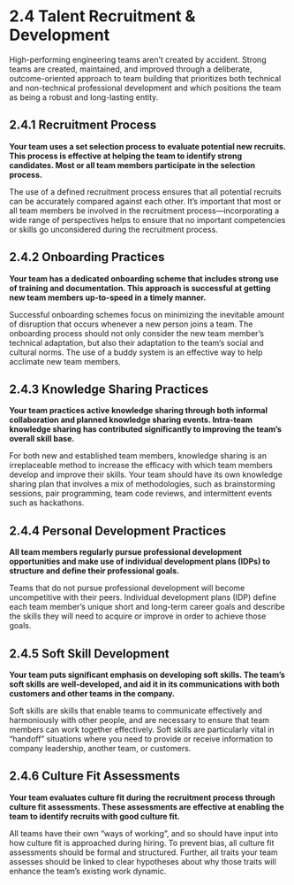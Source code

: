 # 2.4 Talent Recruitment & Development
High-performing engineering teams aren’t created by accident. Strong teams are created, maintained, and improved through a deliberate, outcome-oriented approach to team building that prioritizes both technical and non-technical professional development and which positions the team as being a robust and long-lasting entity.

## 2.4.1 Recruitment Process
**Your team uses a set selection process to evaluate potential new recruits. This process is effective at helping the team to identify strong candidates. Most or all team members participate in the selection process.**

The use of a defined recruitment process ensures that all potential recruits can be accurately compared against each other. It’s important that most or all team members be involved in the recruitment process—incorporating a wide range of perspectives helps to ensure that no important competencies or skills go unconsidered during the recruitment process.

## 2.4.2 Onboarding Practices
**Your team has a dedicated onboarding scheme that includes strong use of training and documentation. This approach is successful at getting new team members up-to-speed in a timely manner.**

Successful onboarding schemes focus on minimizing the inevitable amount of disruption that occurs whenever a new person joins a team. The onboarding process should not only consider the new team member’s technical adaptation, but also their adaptation to the team’s social and cultural norms. The use of a buddy system is an effective way to help acclimate new team members.

## 2.4.3 Knowledge Sharing Practices
**Your team practices active knowledge sharing through both informal collaboration and planned knowledge sharing events. Intra-team knowledge sharing has contributed significantly to improving the team’s overall skill base.**

For both new and established team members, knowledge sharing is an irreplaceable method to increase the efficacy with which team members develop and improve their skills. Your team should have its own knowledge sharing plan that involves a mix of methodologies, such as brainstorming sessions, pair programming, team code reviews, and intermittent events such as hackathons.

## 2.4.4 Personal Development Practices
**All team members regularly pursue professional development opportunities and make use of individual development plans (IDPs) to structure and define their professional goals.**

Teams that do not pursue professional development will become uncompetitive with their peers. Individual development plans (IDP) define each team member’s unique short and long-term career goals and describe the skills they will need to acquire or improve in order to achieve those goals.

## 2.4.5 Soft Skill Development
**Your team puts significant emphasis on developing soft skills. The team’s soft skills are well-developed, and aid it in its communications with both customers and other teams in the company.**

Soft skills are skills that enable teams to communicate effectively and harmoniously with other people, and are necessary to ensure that team members can work together effectively. Soft skills are particularly vital in “handoff” situations where you need to provide or receive information to company leadership, another team, or customers.

## 2.4.6 Culture Fit Assessments
**Your team evaluates culture fit during the recruitment process through culture fit assessments. These assessments are effective at enabling the team to identify recruits with good culture fit.**

All teams have their own “ways of working”, and so should have input into how culture fit is approached during hiring. To prevent bias, all culture fit assessments should be formal and structured. Further, all traits your team assesses should be linked to clear hypotheses about why those traits will enhance the team’s existing work dynamic.
